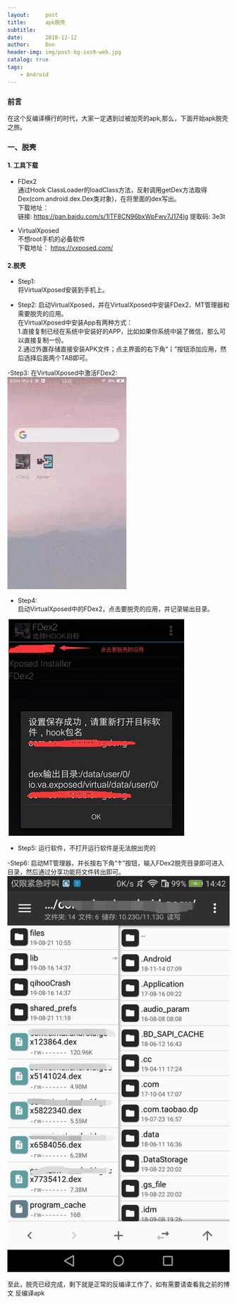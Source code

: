 ```yaml
---
layout:     post
title:      apk脱壳
subtitle:   
date:       2018-12-12
author:     Don
header-img: img/post-bg-ios9-web.jpg
catalog: true
tags:
    - Android
---
```


### 前言
在这个反编译横行的时代，大家一定遇到过被加壳的apk,那么，下面开始apk脱壳之旅。

### 一、脱壳 

#### 1. 工具下载  
- FDex2  
通过Hook ClassLoader的loadClass方法，反射调用getDex方法取得Dex(com.android.dex.Dex类对象)，在将里面的dex写出。  
下载地址：   
链接: https://pan.baidu.com/s/1lTF8CN96bxWpFwv7J174lg 提取码: 3e3t

- VirtualXposed    
不想root手机的必备软件  
下载地址：  https://vxposed.com/

#### 2.脱壳
- Step1:  
将VirtualXposed安装到手机上。

- Step2:
启动VirtualXposed，并在VirtualXposed中安装FDex2、MT管理器和需要脱壳的应用。    
在VirtualXposed中安装App有两种方式：  
1.直接复制已经在系统中安装好的APP，比如如果你系统中装了微信，那么可以直接复制一份。   
2.通过外置存储直接安装APK文件；点主界面的右下角“┇”按钮添加应用，然后选择后面两个TAB即可。

-Step3:
在VirtualXposed中激活FDex2:  
<img src="/img/article/decompilation1.webp"/>

- Step4:   
启动VirtualXposed中的FDex2，点击要脱壳的应用，并记录输出目录。  
<img src="/img/article/decompilation2.png"/>

- Step5:
运行软件，不打开运行软件是无法脱出壳的  

-Step6: 
启动MT管理器，并长按右下角“↑”按钮，输入FDex2脱壳目录即可进入目录，然后通过分享功能将文件转出即可。  
<img src="/img/article/decompilation3.png"/>

至此，脱壳已经完成，剩下就是正常的反编译工作了，如有需要请查看我之前的博文 反编译apk


